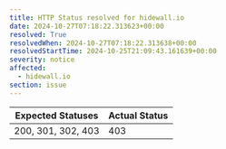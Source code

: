 ```yaml
---
title: HTTP Status resolved for hidewall.io
date: 2024-10-27T07:18:22.313623+00:00
resolved: True
resolvedWhen: 2024-10-27T07:18:22.313638+00:00
resolvedStartTime: 2024-10-25T21:09:43.161639+00:00
severity: notice
affected:
  - hidewall.io
section: issue
---
```


| Expected Statuses | Actual Status  |
|-------------------|----------------|
| 200, 301, 302, 403 | 403 |

